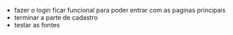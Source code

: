 - fazer o login ficar funcional para poder entrar com as paginas principais 
- terminar a parte de cadastro 
- testar as fontes 
